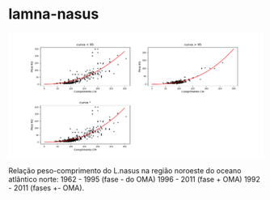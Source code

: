 # lamna-nasus

<img src="https://github.com/BSFernando/lamna-nasus/blob/main/peso_comp.png" alt="alt text" width="600px">

Relação peso-comprimento do L.nasus na região noroeste do oceano atlântico norte:
  1962 - 1995 (fase - do OMA) 
  1996 - 2011 (fase + OMA)
  1992 - 2011 (fases +- OMA).

